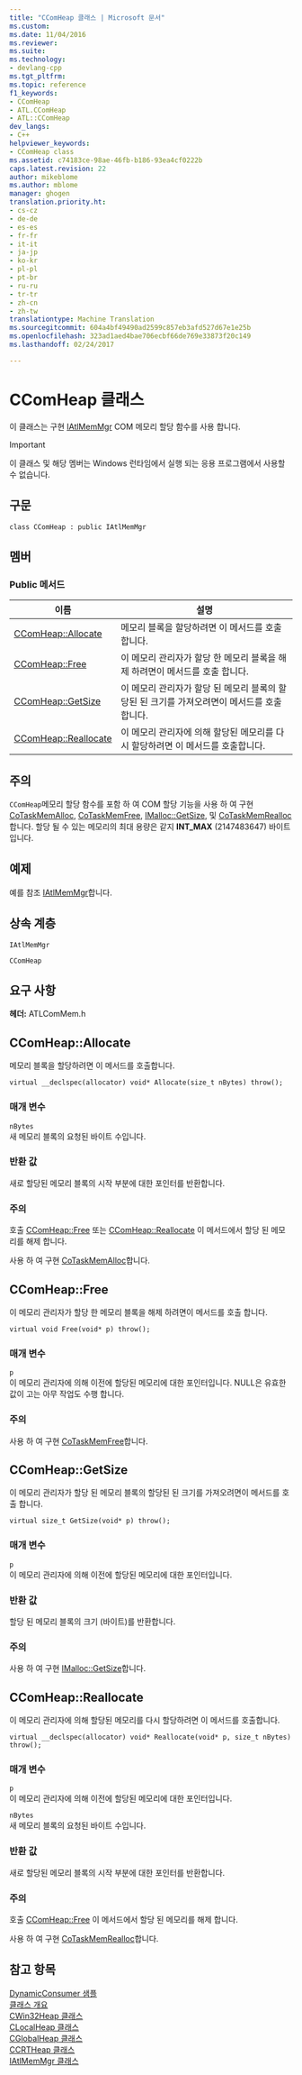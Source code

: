 ```yaml
---
title: "CComHeap 클래스 | Microsoft 문서"
ms.custom: 
ms.date: 11/04/2016
ms.reviewer: 
ms.suite: 
ms.technology:
- devlang-cpp
ms.tgt_pltfrm: 
ms.topic: reference
f1_keywords:
- CComHeap
- ATL.CComHeap
- ATL::CComHeap
dev_langs:
- C++
helpviewer_keywords:
- CComHeap class
ms.assetid: c74183ce-98ae-46fb-b186-93ea4cf0222b
caps.latest.revision: 22
author: mikeblome
ms.author: mblome
manager: ghogen
translation.priority.ht:
- cs-cz
- de-de
- es-es
- fr-fr
- it-it
- ja-jp
- ko-kr
- pl-pl
- pt-br
- ru-ru
- tr-tr
- zh-cn
- zh-tw
translationtype: Machine Translation
ms.sourcegitcommit: 604a4bf49490ad2599c857eb3afd527d67e1e25b
ms.openlocfilehash: 323ad1aed4bae706ecbf66de769e33873f20c149
ms.lasthandoff: 02/24/2017

---
```

# <a name="ccomheap-class"></a>CComHeap 클래스
이 클래스는 구현 [IAtlMemMgr](../../atl/reference/iatlmemmgr-class.md) COM 메모리 할당 함수를 사용 합니다.  
  
> [!IMPORTANT]
>  이 클래스 및 해당 멤버는 Windows 런타임에서 실행 되는 응용 프로그램에서 사용할 수 없습니다.  
  
## <a name="syntax"></a>구문  
  
```
class CComHeap : public IAtlMemMgr
```  
  
## <a name="members"></a>멤버  
  
### <a name="public-methods"></a>Public 메서드  
  
|이름|설명|  
|----------|-----------------|  
|[CComHeap::Allocate](#allocate)|메모리 블록을 할당하려면 이 메서드를 호출합니다.|  
|[CComHeap::Free](#free)|이 메모리 관리자가 할당 한 메모리 블록을 해제 하려면이 메서드를 호출 합니다.|  
|[CComHeap::GetSize](#getsize)|이 메모리 관리자가 할당 된 메모리 블록의 할당된 된 크기를 가져오려면이 메서드를 호출 합니다.|  
|[CComHeap::Reallocate](#reallocate)|이 메모리 관리자에 의해 할당된 메모리를 다시 할당하려면 이 메서드를 호출합니다.|  
  
## <a name="remarks"></a>주의  
 `CComHeap`메모리 할당 함수를 포함 하 여 COM 할당 기능을 사용 하 여 구현 [CoTaskMemAlloc](http://msdn.microsoft.com/library/windows/desktop/ms692727), [CoTaskMemFree](http://msdn.microsoft.com/library/windows/desktop/ms680722), [IMalloc::GetSize](http://msdn.microsoft.com/library/windows/desktop/ms691226), 및 [CoTaskMemRealloc](http://msdn.microsoft.com/library/windows/desktop/ms687280)합니다. 할당 될 수 있는 메모리의 최대 용량은 같지 **INT_MAX** (2147483647) 바이트입니다.  
  
## <a name="example"></a>예제  
 예를 참조 [IAtlMemMgr](../../atl/reference/iatlmemmgr-class.md)합니다.  
  
## <a name="inheritance-hierarchy"></a>상속 계층  
 `IAtlMemMgr`  
  
 `CComHeap`  
  
## <a name="requirements"></a>요구 사항  
 **헤더:** ATLComMem.h  
  
##  <a name="a-nameallocatea--ccomheapallocate"></a><a name="allocate"></a>CComHeap::Allocate  
 메모리 블록을 할당하려면 이 메서드를 호출합니다.  
  
```
virtual __declspec(allocator) void* Allocate(size_t nBytes) throw();
```  
  
### <a name="parameters"></a>매개 변수  
 `nBytes`  
 새 메모리 블록의 요청된 바이트 수입니다.  
  
### <a name="return-value"></a>반환 값  
 새로 할당된 메모리 블록의 시작 부분에 대한 포인터를 반환합니다.  
  
### <a name="remarks"></a>주의  
 호출 [CComHeap::Free](#free) 또는 [CComHeap::Reallocate](#reallocate) 이 메서드에서 할당 된 메모리를 해제 합니다.  
  
 사용 하 여 구현 [CoTaskMemAlloc](http://msdn.microsoft.com/library/windows/desktop/ms692727)합니다.  
  
##  <a name="a-namefreea--ccomheapfree"></a><a name="free"></a>CComHeap::Free  
 이 메모리 관리자가 할당 한 메모리 블록을 해제 하려면이 메서드를 호출 합니다.  
  
```
virtual void Free(void* p) throw();
```  
  
### <a name="parameters"></a>매개 변수  
 `p`  
 이 메모리 관리자에 의해 이전에 할당된 메모리에 대한 포인터입니다. NULL은 유효한 값이 고는 아무 작업도 수행 합니다.  
  
### <a name="remarks"></a>주의  
 사용 하 여 구현 [CoTaskMemFree](http://msdn.microsoft.com/library/windows/desktop/ms680722)합니다.  
  
##  <a name="a-namegetsizea--ccomheapgetsize"></a><a name="getsize"></a>CComHeap::GetSize  
 이 메모리 관리자가 할당 된 메모리 블록의 할당된 된 크기를 가져오려면이 메서드를 호출 합니다.  
  
```
virtual size_t GetSize(void* p) throw();
```  
  
### <a name="parameters"></a>매개 변수  
 `p`  
 이 메모리 관리자에 의해 이전에 할당된 메모리에 대한 포인터입니다.  
  
### <a name="return-value"></a>반환 값  
 할당 된 메모리 블록의 크기 (바이트)를 반환합니다.  
  
### <a name="remarks"></a>주의  
 사용 하 여 구현 [IMalloc::GetSize](http://msdn.microsoft.com/library/windows/desktop/ms691226)합니다.  
  
##  <a name="a-namereallocatea--ccomheapreallocate"></a><a name="reallocate"></a>CComHeap::Reallocate  
 이 메모리 관리자에 의해 할당된 메모리를 다시 할당하려면 이 메서드를 호출합니다.  
  
```
virtual __declspec(allocator) void* Reallocate(void* p, size_t nBytes) throw();
```  
  
### <a name="parameters"></a>매개 변수  
 `p`  
 이 메모리 관리자에 의해 이전에 할당된 메모리에 대한 포인터입니다.  
  
 `nBytes`  
 새 메모리 블록의 요청된 바이트 수입니다.  
  
### <a name="return-value"></a>반환 값  
 새로 할당된 메모리 블록의 시작 부분에 대한 포인터를 반환합니다.  
  
### <a name="remarks"></a>주의  
 호출 [CComHeap::Free](#free) 이 메서드에서 할당 된 메모리를 해제 합니다.  
  
 사용 하 여 구현 [CoTaskMemRealloc](http://msdn.microsoft.com/library/windows/desktop/ms687280)합니다.  
  
## <a name="see-also"></a>참고 항목  
 [DynamicConsumer 샘플](../../visual-cpp-samples.md)   
 [클래스 개요](../../atl/atl-class-overview.md)   
 [CWin32Heap 클래스](../../atl/reference/cwin32heap-class.md)   
 [CLocalHeap 클래스](../../atl/reference/clocalheap-class.md)   
 [CGlobalHeap 클래스](../../atl/reference/cglobalheap-class.md)   
 [CCRTHeap 클래스](../../atl/reference/ccrtheap-class.md)   
 [IAtlMemMgr 클래스](../../atl/reference/iatlmemmgr-class.md)

